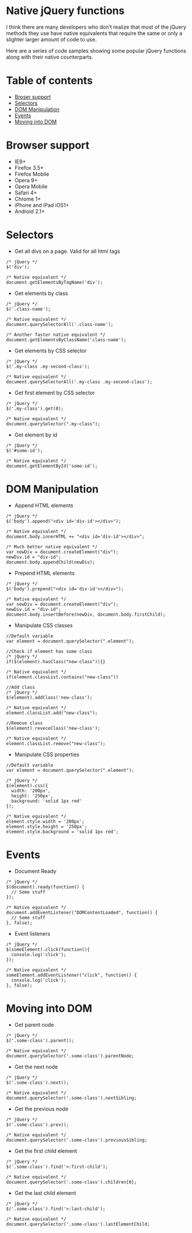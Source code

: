 Native jQuery functions
=======================

I think there are many developers who don’t realize that most of the jQuery methods they use have native equivalents that require the same or only a slighter larger amount of code to use. 

Here are a series of code samples showing some popular jQuery functions along with their native counterparts.

Table of contents
================

* [Broser support](#support)
* [Selectors](#selectors)
* [DOM Manipulation](#dom)
* [Events](#events)
* [Moving into DOM](#moving)

<a name="support"></a>
Browser support
===============

* IE9+
* Firefox 3.5+
* Firefox Mobile
* Opera 9+
* Opera Mobile
* Safari 4+
* Chrome 1+
* iPhone and iPad iOS1+
* Android 2.1+

<a name="selectors"></a>
Selectors
=========

* Get all divs on a page. Valid for all html tags

```
/* jQuery */
$('div');

/* Native equivalent */
document.getElementsByTagName('div');
```
* Get elements by class

```
/* jQuery */
$('.class-name');

/* Native equivalent */
document.querySelectorAll('.class-name');

/* Another faster native equivalent */
document.getElementsByClassName('class-name');
```
* Get elements by CSS selector

```
/* jQuery */
$('.my-class .my-second-class');

/* Native equivalent */
document.querySelectorAll('.my-class .my-second-class');
```
* Get first element by CSS selector

```
/* jQuery */
$('.my-class').get(0);

/* Native equivalent */
document.querySelector(".my-class");
```
* Get element by id

```
/* jQuery */
$('#some-id');

/* Native equivalent */
document.getElementById('some-id');
```

<a name="dom"></a>
DOM Manipulation
================

* Append HTML elements

```
/* jQuery */
$('body').append("<div id='div-id'></div>");

/* Native equivalent */
document.body.innerHTML += "<div id='div-id'></div>";

/* Much better native equivalent */
var newDiv = document.createElement("div");
newDiv.id = "div-id";
document.body.appendChild(newDiv);
```
* Prepend HTML elements

```
/* jQuery */
$('body').prepend("<div id='div-id'></div>");

/* Native equivalent */
var newDiv = document.createElement("div");
newDiv.id = "div-id";
document.body.insertBefore(newDiv, document.body.firstChild);
```
* Manipulate CSS classes

```
//Default variable
var element = document.querySelector(".element");

//Check if element has some class
/* jQuery */
if($(element).hasClass("new-class")){}

/* Native equivalent */
if(element.classList.contains("new-class"))

//Add class
/* jQuery */
$(element).addClass('new-class');

/* Native equivalent */
element.classList.add("new-class");

//Remove class
$(element).reveceClass('new-class');

/* Native equivalent */
element.classList.remove("new-class");

```
* Manipulate CSS properties

```
//Default variable
var element = document.querySelector(".element");

/* jQuery */
$(element).css({
  width: '200px',
  height: '250px',
  background: 'solid 1px red'
});

/* Native equivalent */
element.style.width = '200px';
element.style.height = '250px';
element.style.background = 'solid 1px red';
```

<a name="events"></a>
Events
======

* Document Ready

```
/* jQuery */
$(document).ready(function() {
  // Some stuff
});

/* Native equivalent */
document.addEventListener("DOMContentLoaded", function() {
  // Some stuff
}, false);
```

* Event listeners

```
/* jQuery */
$(someElement).click(function(){
  console.log('click');
});

/* Native equivalent */
someElement.addEventListener("click", function() {
  console.log('click');
}, false);
```

<a name="moving"></a>
Moving into DOM
===============

* Get parent node

```
/* jQuery */
$('.some-class').parent();

/* Native equivalent */
document.querySelector('.some-class').parentNode;
```

* Get the next node

```
/* jQuery */
$('.some-class').next();

/* Native equivalent */
document.querySelector('.some-class').nextSibling;
```

* Get the previous node

```
/* jQuery */
$('.some-class').prev();

/* Native equivalent */
document.querySelector('.some-class').previousSibling;
```

* Get the first child element

```
/* jQuery */
$('.some-class').find('>:first-child');

/* Native equivalent */
document.querySelector('.some-class').children[0];
```

* Get the last child element

```
/* jQuery */
$('.some-class').find('>:last-child');

/* Native equivalent */
document.querySelector('.some-class').lastElementChild;
```

